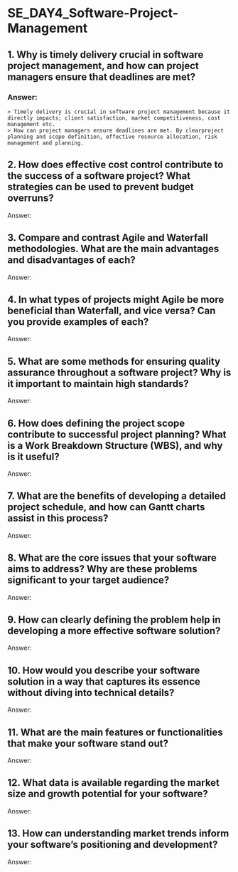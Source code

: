 # SE_DAY4_Software-Project-Management

## 1. Why is timely delivery crucial in software project management, and how can project managers ensure that deadlines are met?
### Answer:
    > Timely delivery is crucial in software project management because it directly impacts; client satisfaction, market competitiveness, cost management etc. 
    > How can project managers ensure deadlines are met. By clearproject planning and scope definition, effective resource allocation, risk management and planning.

## 2. How does effective cost control contribute to the success of a software project? What strategies can be used to prevent budget overruns?
Answer:

## 3. Compare and contrast Agile and Waterfall methodologies. What are the main advantages and disadvantages of each?
Answer:

## 4. In what types of projects might Agile be more beneficial than Waterfall, and vice versa? Can you provide examples of each?
Answer:

## 5. What are some methods for ensuring quality assurance throughout a software project? Why is it important to maintain high standards?
Answer:

## 6. How does defining the project scope contribute to successful project planning? What is a Work Breakdown Structure (WBS), and why is it useful?
Answer:

## 7. What are the benefits of developing a detailed project schedule, and how can Gantt charts assist in this process?
Answer:

## 8. What are the core issues that your software aims to address? Why are these problems significant to your target audience?
Answer:

## 9. How can clearly defining the problem help in developing a more effective software solution?
Answer:

## 10. How would you describe your software solution in a way that captures its essence without diving into technical details?
Answer:

## 11. What are the main features or functionalities that make your software stand out?
Answer:

## 12. What data is available regarding the market size and growth potential for your software?
Answer:

## 13. How can understanding market trends inform your software’s positioning and development?
Answer:


